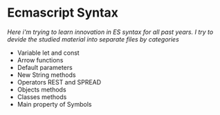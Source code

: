 # Ecmascript Syntax

*Here i'm trying to learn innovation in ES syntax for all past years. I try to devide the studied material into separate files by categories*
* Variable let and const
* Arrow functions
* Default parameters
* New String methods
* Operators REST and SPREAD
* Objects methods
* Classes methods
* Main property of Symbols

